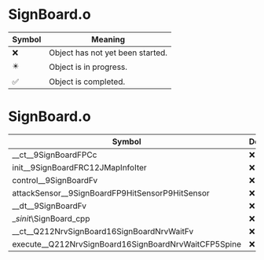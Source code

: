 # SignBoard.o
| Symbol | Meaning 
| ------------- | ------------- 
| :x: | Object has not yet been started. 
| :eight_pointed_black_star: | Object is in progress. 
| :white_check_mark: | Object is completed. 


# SignBoard.o
| Symbol | Decompiled? |
| ------------- | ------------- |
| __ct__9SignBoardFPCc | :x: |
| init__9SignBoardFRC12JMapInfoIter | :x: |
| control__9SignBoardFv | :x: |
| attackSensor__9SignBoardFP9HitSensorP9HitSensor | :x: |
| __dt__9SignBoardFv | :x: |
| __sinit_\SignBoard_cpp | :x: |
| __ct__Q212NrvSignBoard16SignBoardNrvWaitFv | :x: |
| execute__Q212NrvSignBoard16SignBoardNrvWaitCFP5Spine | :x: |
